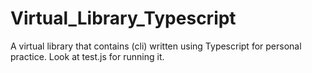 # Virtual_Library_Typescript
A virtual library that contains (cli) written using Typescript for personal practice.  Look at test.js for running it.  
